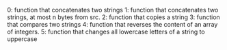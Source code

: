 0: function that concatenates two strings
1: function that concatenates two strings,  at most n bytes from src. 
2: function that copies a string
3: function that compares two strings
4: function that reverses the content of an array of integers.
5: function that changes all lowercase letters of a string to uppercase
